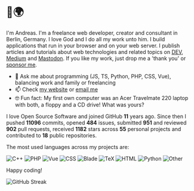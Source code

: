 # 👋🌍

I'm Andreas. I'm a freelance web developer, creator and consultant in Berlin, Germany. I love God and I do all my work unto him. I build applications that run in your browser and on your web server. I publish articles and tutorials about web technologies and related topics on [DEV](https://dev.to/devmount), [Medium](https://medium.com/@devmount) and [Mastodon](https://mstdn.io/@devmount). If you like my work, just drop me a 'thank you' or [sponsor me](https://github.com/sponsors/devmount).

- 💬 Ask me about programming (JS, TS, Python, PHP, CSS, Vue), balancing work and family or freelancing
- 📫 Check [my website](https://devmount.com) or [email me](mailto:hello@devmount.com)
- 🤓 Fun fact: My first own computer was an Acer Travelmate 220 laptop with both, a floppy and a CD drive! What was yours?

I love Open Source Software and joined GitHub **11** years ago. Since then I pushed **11096** commits, opened **484** issues, submitted **951** and reviewed **902** pull requests, received **1182** stars across **55** personal projects and contributed to **18** public repositories.

The most used languages across my projects are:

![C++](https://img.shields.io/static/v1?style=flat-square&label=C%2B%2B&color=555&labelColor=%23f34b7d&message=62.8%25)
![PHP](https://img.shields.io/static/v1?style=flat-square&label=PHP&color=555&labelColor=%234F5D95&message=11.9%25)
![Vue](https://img.shields.io/static/v1?style=flat-square&label=Vue&color=555&labelColor=%2341b883&message=4.8%25)
![CSS](https://img.shields.io/static/v1?style=flat-square&label=CSS&color=555&labelColor=%23663399&message=4%25)
![Blade](https://img.shields.io/static/v1?style=flat-square&label=Blade&color=555&labelColor=%23f7523f&message=2.4%25)
![TeX](https://img.shields.io/static/v1?style=flat-square&label=TeX&color=555&labelColor=%233D6117&message=2.3%25)
![HTML](https://img.shields.io/static/v1?style=flat-square&label=HTML&color=555&labelColor=%23e34c26&message=2.1%25)
![Python](https://img.shields.io/static/v1?style=flat-square&label=Python&color=555&labelColor=%233572A5&message=1.9%25)
![Other](https://img.shields.io/static/v1?style=flat-square&label=Other&color=555&labelColor=%23ededed&message=7.3%25)

Happy coding!

![GitHub Streak](https://streak-stats.demolab.com?user=devmount&theme=transparent&hide_border=true&fire=26A641&sideNums=26A641&currStreakNum=26A641&sideLabels=006D32&currStreakLabel=006D32&ring=0E4429&stroke=161B22&dates=629488)
